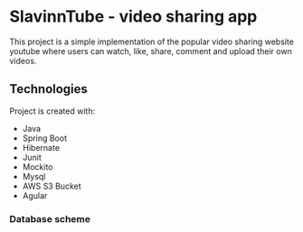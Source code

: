 # SlavinnTube - video sharing app

This project is a simple implementation of the popular video sharing website youtube where users can watch, like, share, comment and upload their own videos.

## Technologies

Project is created with:

* Java
* Spring Boot
* Hibernate
* Junit
* Mockito
* Mysql
* AWS S3 Bucket
* Agular

### Database scheme
